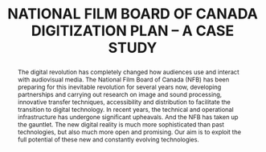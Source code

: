 ---
abstract: The digital revolution has completely changed how audiences use and interact
  with audiovisual media. The National Film Board of Canada (NFB) has been preparing
  for this inevitable revolution for several years now, developing partnerships and
  carrying out research on image and sound processing, innovative transfer techniques,
  accessibility and distribution to facilitate the transition to digital technology.
  In recent years, the technical and operational infrastructure has undergone significant
  upheavals. And the NFB has taken up the gauntlet. The new digital reality is much
  more sophisticated than past technologies, but also much more open and promising.
  Our aim is to exploit the full potential of these new and constantly evolving technologies.
creators:
- Dutrisac, Julie
- Ruel, Christian
- Frate, Luisa
date: null
document_url: https://services.phaidra.univie.ac.at/api/object/o:245906/download
grand_parent: iPRES
institutions: []
keywords:
- vienna
landing_page_url: https://phaidra.univie.ac.at/o:245906
language: eng
layout: publication
license: CC BY-SA 2.0 AT
notes_url: null
parent: iPRES 2010
publication_type: poster
size: 351021
slides_url: null
source_name: iPRES
title: NATIONAL FILM BOARD OF CANADA DIGITIZATION PLAN – A CASE STUDY
year: 2010
---